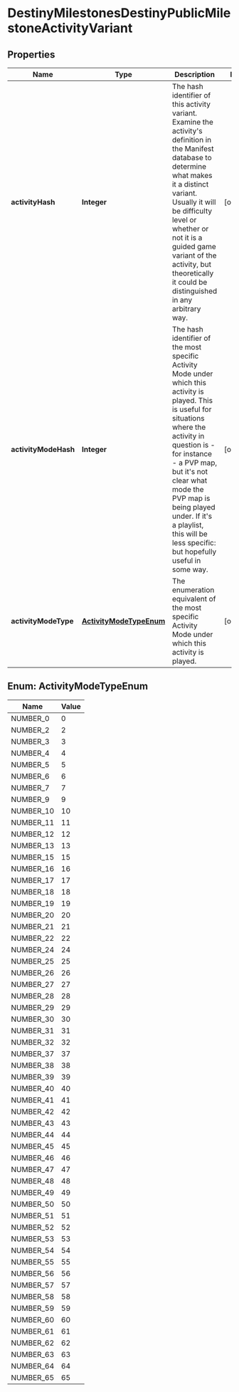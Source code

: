 
# DestinyMilestonesDestinyPublicMilestoneActivityVariant

## Properties
Name | Type | Description | Notes
------------ | ------------- | ------------- | -------------
**activityHash** | **Integer** | The hash identifier of this activity variant. Examine the activity&#39;s definition in the Manifest database to determine what makes it a distinct variant. Usually it will be difficulty level or whether or not it is a guided game variant of the activity, but theoretically it could be distinguished in any arbitrary way. |  [optional]
**activityModeHash** | **Integer** | The hash identifier of the most specific Activity Mode under which this activity is played. This is useful for situations where the activity in question is - for instance - a PVP map, but it&#39;s not clear what mode the PVP map is being played under. If it&#39;s a playlist, this will be less specific: but hopefully useful in some way. |  [optional]
**activityModeType** | [**ActivityModeTypeEnum**](#ActivityModeTypeEnum) | The enumeration equivalent of the most specific Activity Mode under which this activity is played. |  [optional]


<a name="ActivityModeTypeEnum"></a>
## Enum: ActivityModeTypeEnum
Name | Value
---- | -----
NUMBER_0 | 0
NUMBER_2 | 2
NUMBER_3 | 3
NUMBER_4 | 4
NUMBER_5 | 5
NUMBER_6 | 6
NUMBER_7 | 7
NUMBER_9 | 9
NUMBER_10 | 10
NUMBER_11 | 11
NUMBER_12 | 12
NUMBER_13 | 13
NUMBER_15 | 15
NUMBER_16 | 16
NUMBER_17 | 17
NUMBER_18 | 18
NUMBER_19 | 19
NUMBER_20 | 20
NUMBER_21 | 21
NUMBER_22 | 22
NUMBER_24 | 24
NUMBER_25 | 25
NUMBER_26 | 26
NUMBER_27 | 27
NUMBER_28 | 28
NUMBER_29 | 29
NUMBER_30 | 30
NUMBER_31 | 31
NUMBER_32 | 32
NUMBER_37 | 37
NUMBER_38 | 38
NUMBER_39 | 39
NUMBER_40 | 40
NUMBER_41 | 41
NUMBER_42 | 42
NUMBER_43 | 43
NUMBER_44 | 44
NUMBER_45 | 45
NUMBER_46 | 46
NUMBER_47 | 47
NUMBER_48 | 48
NUMBER_49 | 49
NUMBER_50 | 50
NUMBER_51 | 51
NUMBER_52 | 52
NUMBER_53 | 53
NUMBER_54 | 54
NUMBER_55 | 55
NUMBER_56 | 56
NUMBER_57 | 57
NUMBER_58 | 58
NUMBER_59 | 59
NUMBER_60 | 60
NUMBER_61 | 61
NUMBER_62 | 62
NUMBER_63 | 63
NUMBER_64 | 64
NUMBER_65 | 65




